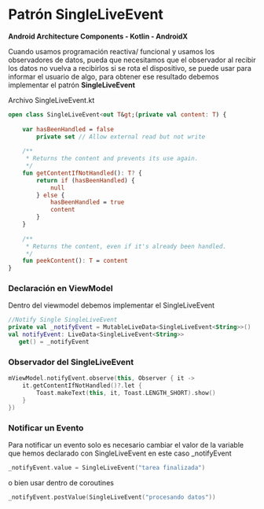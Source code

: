 # Patrón SingleLiveEvent

**Android Architecture Components - Kotlin - AndroidX**

Cuando usamos programación reactiva/ funcional y usamos los observadores de datos, pueda que necesitamos que el observador al recibir los datos no vuelva a recibirlos si se rota el dispositivo, se puede usar para informar el usuario de algo, para obtener ese resultado debemos implementar el patrón **SingleLiveEvent**

Archivo SingleLiveEvent.kt
```kotlin
open class SingleLiveEvent<out T&gt;(private val content: T) {
 
    var hasBeenHandled = false
        private set // Allow external read but not write
 
    /**
     * Returns the content and prevents its use again.
     */
    fun getContentIfNotHandled(): T? {
        return if (hasBeenHandled) {
            null
        } else {
            hasBeenHandled = true
            content
        }
    }
 
    /**
     * Returns the content, even if it's already been handled.
     */
    fun peekContent(): T = content
}
```

### Declaración en ViewModel 
Dentro del viewmodel debemos implementar el SingleLiveEvent

```kotlin
//Notify Single SingleLiveEvent
private val _notifyEvent = MutableLiveData<SingleLiveEvent<String>>()
val notifyEvent: LiveData<SingleLiveEvent<String>>
   get() = _notifyEvent
```

### Observador del SingleLiveEvent
```kotlin
mViewModel.notifyEvent.observe(this, Observer { it ->
    it.getContentIfNotHandled()?.let {
        Toast.makeText(this, it, Toast.LENGTH_SHORT).show()
    }
})
```

### Notificar un Evento
Para notificar un evento solo es necesario cambiar el valor de la variable que hemos declarado con SingleLiveEvent en este caso _notifyEvent
```kotlin
_notifyEvent.value = SingleLiveEvent("tarea finalizada")
```
o bien usar dentro de coroutines
```kotlin
_notifyEvent.postValue(SingleLiveEvent("procesando datos"))
```
